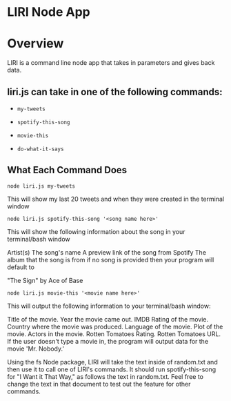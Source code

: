 # LIRI Node App

# Overview

LIRI is a command line node app that takes in parameters and gives back data.

## liri.js can take in one of the following commands:

* ```my-tweets```

* ```spotify-this-song```

* ```movie-this```

* ```do-what-it-says```

## What Each Command Does

```node liri.js my-tweets```

This will show my last 20 tweets and when they were created in the terminal window

```node liri.js spotify-this-song '<song name here>'```

This will show the following information about the song in your terminal/bash window

Artist(s)
The song's name
A preview link of the song from Spotify
The album that the song is from
if no song is provided then your program will default to

"The Sign" by Ace of Base

```node liri.js movie-this '<movie name here>'```

This will output the following information to your terminal/bash window:

Title of the movie.
Year the movie came out.
IMDB Rating of the movie.
Country where the movie was produced.
Language of the movie.
Plot of the movie.
Actors in the movie.
Rotten Tomatoes Rating.
Rotten Tomatoes URL.
If the user doesn't type a movie in, the program will output data for the movie 'Mr. Nobody.'

Using the fs Node package, LIRI will take the text inside of random.txt and then use it to call one of LIRI's commands.
It should run spotify-this-song for "I Want it That Way," as follows the text in random.txt.
Feel free to change the text in that document to test out the feature for other commands.
